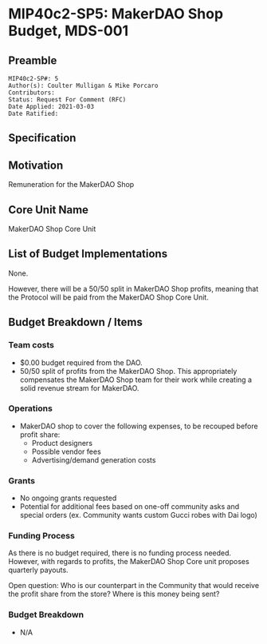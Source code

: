 # MIP40c2-SP5: MakerDAO Shop Budget, MDS-001

## Preamble

```
MIP40c2-SP#: 5
Author(s): Coulter Mulligan & Mike Porcaro
Contributors:
Status: Request For Comment (RFC)
Date Applied: 2021-03-03
Date Ratified:
```

## Specification

## Motivation

Remuneration for the MakerDAO Shop

## Core Unit Name

MakerDAO Shop Core Unit

## List of Budget Implementations

None.

However, there will be a 50/50 split in MakerDAO Shop profits, meaning that the Protocol will be paid from the MakerDAO Shop Core Unit.

## Budget Breakdown / Items

### Team costs

* $0.00 budget required from the DAO.
* 50/50 split of profits from the MakerDAO Shop. This appropriately compensates the MakerDAO Shop team for their work while creating a solid revenue stream for MakerDAO.

### Operations

* MakerDAO shop to cover the following expenses, to be recouped before profit share:
  * Product designers
  * Possible vendor fees
  * Advertising/demand generation costs

### Grants

* No ongoing grants requested
* Potential for additional fees based on one-off community asks and special orders (ex. Community wants custom Gucci robes with Dai logo)

### Funding Process

As there is no budget required, there is no funding process needed.
However, with regards to profits, the MakerDAO Shop Core unit proposes quarterly payouts.

Open question: Who is our counterpart in the Community that would receive the profit share from the store? Where is this money being sent?

### Budget Breakdown

* N/A
